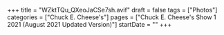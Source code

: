 +++
title = "WZktTQu_QXeoJaCSe7sh.avif"
draft = false
tags = ["Photos"]
categories = ["Chuck E. Cheese's"]
pages = ["Chuck E. Cheese's Show 1 2021 (August 2021 Updated Version)"]
startDate = ""
+++
